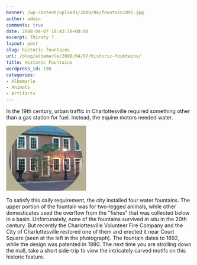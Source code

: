 ```yaml
---
banner: /wp-content/uploads/2008/04/fountain1892.jpg
author: admin
comments: true
date: 2008-04-07 18:43:19+00:00
excerpt: Thirsty ?
layout: post
slug: historic-fountains
url: /blog/albemarle/2008/04/07/historic-fountains/
title: Historic Fountains
wordpress_id: 198
categories:
- Albemarle
- Animals
- Artifacts
---
```


In the 19th century, urban traffic in Charlottesville required something other than a gas station for fuel. Instead, the equine motors needed water. 

![1892 Fountain off the Downtown Mall](/wp-content/uploads/2008/04/fountain1892.jpg)

To satisfy this daily requirement, the city installed four water fountains. The upper portion of the fountain was for two-legged animals, while other domesticates used the overflow from the "fishes" that was collected below in a basin. Unfortunately, none of the fountains survived _in situ_ in the 20th century. But recently the Charlottesville Volunteer Fire Company and the City of Charlottesville restored one of them and erected it near Court Square (seen at the left in the photograph). The fountain dates to 1892, while the design was patented in 1880. The next time you are strolling down the mall, take a short side-trip to view the intricately carved motifs on this historic feature.
